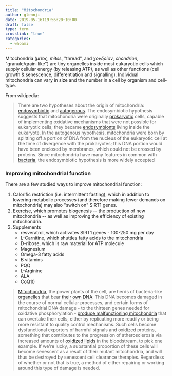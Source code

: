 ```yaml
---
title: "Mitochondria"
author: glennji
date: 2019-05-16T19:56:20+10:00
draft: false
type: term
crosslink: "true"
categories:
  - whoami
---
```

Mitochondria (<span lang="el" xml:lang="el"><i>μίτος</i></span>, <span class="Unicode" title="Greek transliteration"><i>mitos</i></span>, "thread", and <span lang="el" xml:lang="el"><i>χονδρίον</i></span>, <span class="Unicode" title="Greek transliteration"><i>chondrion</i></span>, "granule/grain-like") are tiny organelles inside most eukaryotic cells which supply cellular energy (by releasing ATP), as well as other functions (cell growth &amp; senescence, differentiation and signalling). Individual mitochondria can vary in size and the number in a cell by organism and cell-type.

From wikipedia:
<blockquote>There are two hypotheses about the origin of mitochondria: <a class="mw-redirect" title="Endosymbiotic theory" href="https://en.wikipedia.org/wiki/Endosymbiotic_theory">endosymbiotic</a> and <a title="Autotransplantation" href="https://en.wikipedia.org/wiki/Autotransplantation">autogenous</a>. The endosymbiotic hypothesis suggests that mitochondria were originally <a title="Prokaryote" href="https://en.wikipedia.org/wiki/Prokaryote">prokaryotic</a> cells, capable of implementing oxidative mechanisms that were not possible for eukaryotic cells; they became <a title="Endosymbiont" href="https://en.wikipedia.org/wiki/Endosymbiont">endosymbionts</a> living inside the eukaryote. In the autogenous hypothesis, mitochondria were born by splitting off a portion of DNA from the nucleus of the eukaryotic cell at the time of divergence with the prokaryotes; this DNA portion would have been enclosed by membranes, which could not be crossed by proteins. Since mitochondria have many features in common with <a title="Bacteria" href="https://en.wikipedia.org/wiki/Bacteria">bacteria</a>, the endosymbiotic hypothesis is more widely accepted</blockquote>
<h3>Improving mitochondrial function</h3>
There are a few studied ways to improve mitochondrial function:
<ol>
 	<li>Calorific restriction (i.e. intermittent fasting), which in addition to lowering metabolic processes (and therefore making fewer demands on mitochondria) may also "switch on" SIRT1 genes.</li>
 	<li>Exercise, which promotes biogenesis -- the production of new mitochondria -- as well as improving the efficiency of existing mitochondria.</li>
 	<li>Supplements
<ul>
 	<li>resveratrol, which activates SIRT1 genes - 100-250 mg per day</li>
 	<li>L-Carnitine, which shuttles fatty acids to the mitochondria</li>
 	<li>D-ribose, which is raw material for ATP molecule</li>
 	<li>Magnesium</li>
 	<li>Omega-3 fatty acids</li>
 	<li>B vitamins</li>
 	<li>PQQ</li>
 	<li>L-Arginine</li>
 	<li>ALA</li>
 	<li>CoQ10</li>
</ul>
</li>
</ol>
<blockquote><a href="https://en.wikipedia.org/wiki/Mitochondrion">Mitochondria</a>, the power plants of the cell, are herds of bacteria-like <a href="https://en.wikipedia.org/wiki/Organelle">organelles</a> that bear <a href="https://en.wikipedia.org/wiki/Mitochondrial_DNA">their own DNA</a>. This DNA becomes damaged in the course of normal cellular processes, and certain forms of mitochondrial DNA damage - to the thirteen genes needed for oxidative phosphorylation - <a href="https://www.fightaging.org/archives/2006/10/how-age-damaged-mitochondria-cause-your-cells-to-damage-you/">produce malfunctioning mitochondria</a> that can overtake their cells, either by replicating more readily or being more resistant to quality control mechanisms. Such cells become dysfunctional exporters of harmful signals and oxidized proteins, something that contributes to the progression of atherosclerosis via increased amounts of <a href="https://en.wikipedia.org/wiki/Lipid_peroxidation">oxidized lipids</a> in the bloodstream, to pick one example. If we're lucky, a substantial proportion of these cells will become senescent as a result of their mutant mitochondria, and will thus be destroyed by senescent cell clearance therapies. Regardless of whether or not that is true, a method of either repairing or working around this type of damage is needed.</blockquote>
